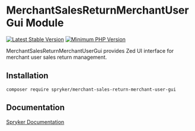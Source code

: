 # MerchantSalesReturnMerchantUserGui Module
[![Latest Stable Version](https://poser.pugx.org/spryker/merchant-sales-return-merchant-user-gui/v/stable.svg)](https://packagist.org/packages/spryker/merchant-sales-return-merchant-user-gui)
[![Minimum PHP Version](https://img.shields.io/badge/php-%3E%3D%208.2-8892BF.svg)](https://php.net/)

MerchantSalesReturnMerchantUserGui provides Zed UI interface for merchant user sales return management.

## Installation

```
composer require spryker/merchant-sales-return-merchant-user-gui
```

## Documentation

[Spryker Documentation](https://docs.spryker.com)
